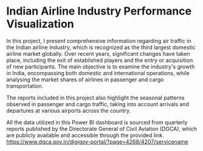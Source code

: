 # Indian Airline Industry Performance Visualization
In this project, I present comprehensive information regarding air traffic in the Indian airline industry, which is recognized as the third largest domestic airline market globally. Over recent years, significant changes have taken place, including the exit of established players and the entry or acquisition of new participants. The main objective is to examine the industry's growth in India, encompassing both domestic and international operations, while analysing the market shares of airlines in passenger and cargo transportation.

The reports included in this project also highlight the seasonal patterns observed in passenger and cargo traffic, taking into account arrivals and departures at various airports across the country.

All the data utilized in this Power BI dashboard is sourced from quarterly reports published by the Directorate General of Civil Aviation (DGCA), which are publicly available and accessible through the provided link.
https://www.dgca.gov.in/digigov-portal/?page=4268/4207/servicename
